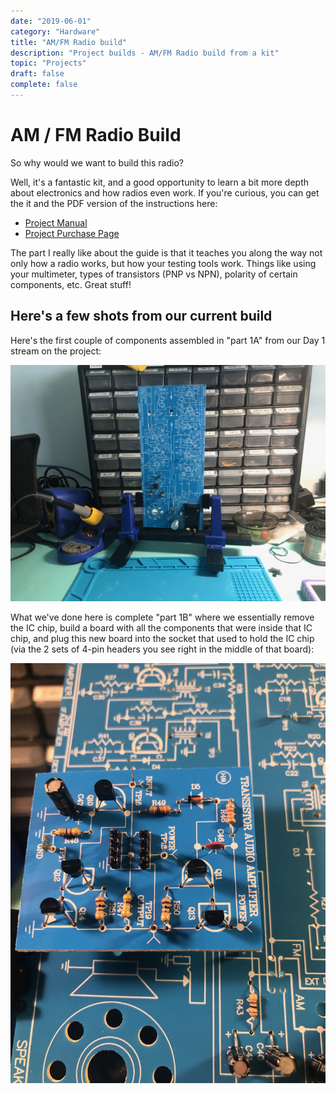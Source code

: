 ```yaml
---
date: "2019-06-01"
category: "Hardware"
title: "AM/FM Radio build"
description: "Project builds - AM/FM Radio build from a kit"
topic: "Projects"
draft: false
complete: false
---
```


# AM / FM Radio Build

So why would we want to build this radio?

Well, it's a fantastic kit, and a good opportunity to learn a bit more depth
about electronics and how radios even work. If you're curious, you can get the
it and the PDF version of the instructions here:

- [Project Manual](https://www.elenco.com/wp-content/uploads/2017/10/AMFM-108CK_low-res-2.pdf)
- [Project Purchase Page](https://www.amazon.com/gp/product/B008515U1U)

The part I really like about the guide is that it teaches you along the way not
only how a radio works, but how your testing tools work. Things like using your
multimeter, types of transistors (PNP vs NPN), polarity of certain components, etc.
Great stuff!

## Here's a few shots from our current build

Here's the first couple of components assembled in "part 1A" from our Day 1 stream on the project:

![Day 1 Build Results](./radio-1.jpeg)

What we've done here is complete "part 1B" where we essentially remove the IC chip, build a board
with all the components that were inside that IC chip, and plug this new board into the socket
that used to hold the IC chip (via the 2 sets of 4-pin headers you see right in the middle of that
board):

![Day 2 Build Results](./radio-2.jpeg)
